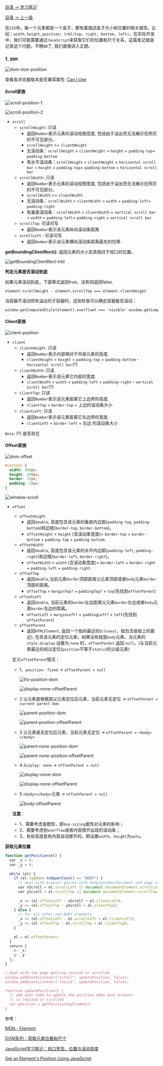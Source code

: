

[目录 -> 学习笔记](notes/guide.md)

[目录 -> 上一级](notes/javascript/guide.md)

在`CSS`中，每一个元素都是一个盒子，都有着描述盒子大小和位置的相关属性。比如：`width`, `height`, `position: trbl(top, right, bottom, left)`。在实际开发中，我们可能需要通过`JavaScript`来获取它们的位置和尺寸关系，这篇笔记就是记录这个问题，不瞎`BB`了, 我们直接进入正题。

### 1. `DOM`

![dom-size-position](./images/dom-size-position.png)

查看各浏览器版本是否兼容属性: [Can I Use](<https://caniuse.com/>)

#### **Scroll家族**

![scroll-position-1](./images/scroll-position-1.png)

![scroll-position-2](./images/scroll-position-2.png)

* `scroll`
  * `scrollHeight`: 只读
    * 返回`Number`表示元素的滚动视图高度, 包括由于溢出而无法展示在网页的不可见部分。
    * `scrollHeight` >= `clientHeight`
    * 无滚动条：`scrollHeight` = `clientHeight` = `height` + `padding-top`+ `padding-bottom`
    * 有水平滚动条：`scrollHeight` = `clientHeight` + `horizontal scroll bar` = `height` + `padding-top`+ `padding-bottom` + `horizontal scroll bar`
  * `scrollWidth`: 只读
    * 返回`Number`表示元素的滚动视图宽度, 包括由于溢出而无法展示在网页的不可见部分。
    * `scrollWidth` >= `clientWidth`
    * 无滚动条：`scrollWidth` = `clientWidth` = `width` + `padding-left`+ `padding-right`
    * 有垂直滚动条：`scrollWidth` = `clientWidth` + `vertical scroll bar` = `width` + `padding-left`+ `padding-right` + `vertical scroll bar`
  * `scrollTop`: 可读可写
    * 返回`Number`表示该元素纵向滚动条距离
  * `scrollLeft` : 可读可写
    * 返回`Number`表示该元素横向滚动条距离最左的位移.

**getBoundingClientRect()**: 返回元素的大小及其相对于视口的位置。

![getBoundingClientRect-trbl](./images/getBoundingClientRect-trbl.png)

**判定元素是否滚动到底**

如果元素滚动到底，下面等式返回true，没有则返回false.

```
element.scrollHeight - element.scrollTop === element.clientHeight
```

当容器不滚动但有溢出的子容器时，这些检查可以确定容器能否滚动：

```html
window.getComputedStyle(element).overflowY === 'visible' window.getComputedStyle(element).overflowY !== 'hidden'
```

#### **Client家族**

![client-position](./images/client-position.png)

* `client`
  * `clientHeight`: 只读
    * 返回`Number`表示内部相对于外层元素的高度.
    * `clientHeight` = `height` + `padding-top` + `padding-bottom` - `horizontal scroll bar`(?)
  * `clientWidth`: 只读
    * 返回`Number`表示该元素它内部的宽度.
    * `clientWidth` = `width` + `padding-left` + `padding-right` - `vertical scroll bar`(?)
  * `clientTop`: 只读
    * 返回`Number`表示该元素距离它上边界的高度.
    * `clientTop` = `border-top` + 上边的滚动条大小
  * `clientLeft`: 只读
    * 返回`Number`表示该元素距离它左边界的宽度.
    * `clientLeft` = `border-left` + 左边 的滚动条大小

`Note`: (?) 是否存在

#### **Offset家族**

![dom-offset](./images/dom-offset.png)

```css
#content {
  width: 300px;
  height: 200px;
  border: 25px;
  padding: 20px;
}
```

![window-scroll](./images/window-scroll.png)

* `offset`
  * `offsetHeight`
    * 返回`double`, 高度包含该元素的垂直内边距(`padding-top`, `padding-bottom`)和边框(`border-top`, `border-bottom`)。
    * `offsetHeight` = `height` (含滚动条宽度)+ `border-top` + `border-bottom` + `padding-top` + `padding-bottom`.
  * `offsetWidth`
    * 返回`double`, 高度包含该元素的水平内边距(`padding-left`, `padding-right`)和边框(`border-left`, `border-right`)。
    * `offsetWidth` = `width` (含滚动条宽度)+ `border-left` + `border-right` + `padding-left` + `padding-right`.
  * `offsetTop`
    * 返回`double`,当前元素`border`顶部距离父元素顶部或者`body`元素`border`顶部的距离。
    * `offsetTop` = `marginTop?` + `paddingTop?` + `top`(先找到`offsetParent`)
  * `offsetLeft`
    * 返回`double`, 当前元素的`border`左边距离父元素`border`左边或者`body`元素`border`左边的距离。
    * `offsetLeft` = `marginLeft?` + `paddingLeft?` + `left`(先找到`offsetParent`)
  * `offsetParent`
    * 返回`HTMLElement`, 返回一个指向最近的(`closest`，指包含层级上的最近), 包含该元素的定位元素，如果没有就是`body`元素。当元素的 `style.display` 设置为 `none` 时，`offsetParent` 返回 `null`。(与当前元素最近的经过定位(`position`不等于`static`)的父级元素)

  定义`offsetParent`情况：

  - 1、`position: fixed` -> `offsetParent = null`

    ![fix-position-dom](./images/fix-position-dom.png)

    ![display-none-offsetParent](./images/display-none-offsetParent.png)

  - 2 父元素是根据其父元素定位后元素，当前元素无定位 -> `offsetParent = current parent dom`

    ![parent-position-dom](./images/parent-position-dom.png)

    ![parent-position-offsetParent](./images/parent-position-offsetParent.png)

  - 3 父元素是无定位后元素，当前元素无定位  -> `offsetParent = <body></body>`

    ![parent-none-position-dom](./images/parent-none-position-dom.png)

    ![parent-none-position-offsetParent](./images/parent-none-position-offsetParent.png)

  - 4  `display: none` -> `offsetParent = null`

    ![display-none-dom](./images/display-none-dom.png)

    ![display-none-offsetParent](./images/display-none-offsetParent.png)

  - 5  `<body></body>`元素 -> `offsetParent = null`

    ![body-offsetParent](./images/body-offsetParent.png)

  **注意**：

  - 1、需要考虑盒模型，即`box-sizing`属性对元素的影响；
  - 2、需要考虑到`overflow`或者内容撑开出现的滚动条；
  - 3、有些高度是有内容自动撑开的，即设置`width`、`height`为`auto`。

**获取元素位置**

```javascript
function getPosition(el) {
  var _x = 0;
  var _y = 0;
 
  while (el) {
    if (el.tagName.toUpperCase() == "BODY") {
      // deal with browser quirks with body/window/document and page scroll
      var xScroll = el.scrollLeft || document.documentElement.scrollLeft;
      var yScroll = el.scrollTop || document.documentElement.scrollTop;
 
      _x += (el.offsetLeft - xScroll + el.clientLeft);
      _y += (el.offsetTop - yScroll + el.clientTop);
    } else {
      // for all other non-BODY elements
      _x += (el.offsetLeft - el.scrollLeft + el.clientLeft);
      _y += (el.offsetTop - el.scrollTop + el.clientTop);
    }
 
    el = el.offsetParent;
  }
  return {
    x: _x,
    y: _y
  };
}

/ deal with the page getting resized or scrolled
window.addEventListener("scroll", updatePosition, false);
window.addEventListener("resize", updatePosition, false);

function updatePosition() {
  // add your code to update the position when your browser
  // is resized or scrolled
  var position = getPosition(myElement);
}
```



参考：

[MDN - Element](<https://developer.mozilla.org/zh-CN/docs/Web/API/Element>)

[DOM系列：获取元素位置和尺寸](<https://www.w3cplus.com/javascript/get-element-position-and-size-using-javascript.html>)

[JavaScript学习笔记：视口宽高、位置与滚动高度](<https://www.w3cplus.com/javascript/offset-scroll-client.html>)

[Get an Element's Position Using JavaScript](<https://www.kirupa.com/html5/get_element_position_using_javascript.htm>)

